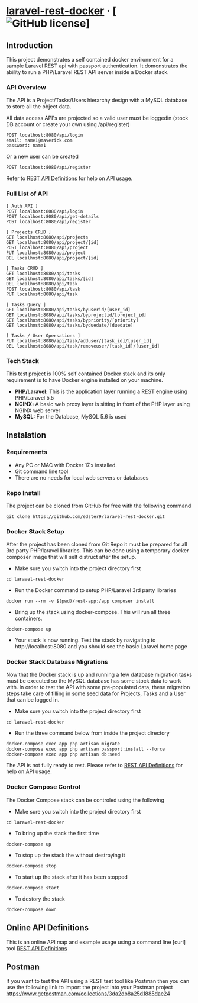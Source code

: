 # [laravel-rest-docker](https://documenter.getpostman.com/view/762427/maverick/7TGjEcp#intro) &middot; [![GitHub license](https://img.shields.io/badge/license-MIT-blue.svg)]

## Introduction
This project demonstrates a self contained docker environment for a sample Laravel REST api with passport authentication. It domonstrates the ability to run a PHP/Laravel REST API server inside a Docker stack.

### API Overview 
The API is a Project/Tasks/Users hierarchy design with a MySQL database to store all the object data.

All data access API's are projected so a valid user must be loggedin (stock DB account or create your own using /api/register)
```
POST localhost:8080/api/login
email: name1@maverick.com
password: name1
```

Or a new user can be created
```
POST localhost:8080/api/register 
```

Refer to [REST API Definitions](https://documenter.getpostman.com/view/762427/maverick/7TGjEcp#intro) for help on API usage.

### Full List of API
```
[ Auth API ]
POST localhost:8080/api/login
POST localhost:8080/api/get-details
POST localhost:8080/api/register

[ Projects CRUD ]
GET localhost:8080/api/projects
GET localhost:8080/api/project/[id]
POST localhost:8080/api/project
PUT localhost:8080/api/project
DEL localhost:8080/api/project/[id]

[ Tasks CRUD ]
GET localhost:8080/api/tasks
GET localhost:8080/api/tasks/[id]
DEL localhost:8080/api/task
POST localhost:8080/api/task
PUT localhost:8080/api/task

[ Tasks Query ]
GET localhost:8080/api/tasks/byuserid/[user_id]
GET localhost:8080/api/tasks/byprojectid/[project_id]
GET localhost:8080/api/tasks/bypriority/[priority]
GET localhost:8080/api/tasks/byduedate/[duedate]

[ Tasks / User Opersations ]
PUT localhost:8080/api/task/adduser/[task_id]/[user_id]
DEL localhost:8080/api/task/removeuser/[task_id]/[user_id]
```

### Tech Stack
This test project is 100% self contained Docker stack and its only requirement is to have Docker engine installed on your machine.

* **PHP/Laravel:** This is the application layer running a REST engine using PHP/Laravel 5.5
* **NGINX:** A basic web proxy layer is sitting in front of the PHP layer using NGINX web server
* **MySQL:** For the Database, MySQL 5.6 is used

## Instalation

### Requirements
- Any PC or MAC with Docker 17.x installed. 
- Git command line tool
- There are no needs for local web servers or databases

### Repo Install
The project can be cloned from GitHub for free with the following command
```
git clone https://github.com/edster9/laravel-rest-docker.git
```

### Docker Stack Setup
After the project has been cloned from Git Repo it must be prepared for all 3rd party PHP/laravel libraries. This can be done using a temporary docker composer image that will self distruct after the setup.

- Make sure you switch into the project directory first
```
cd laravel-rest-docker
```

- Run the Docker command to setup PHP/Laravel 3rd party libraries
```
docker run --rm -v $(pwd)/rest-app:/app composer install
```

- Bring up the stack using docker-compose. This will run all three containers.
```
docker-compose up
```

-  Your stack is now running. Test the stack by navigating to http://localhost:8080 and you should see the basic Laravel home page

### Docker Stack Database Migrations
Now that the Docker stack is up and running a few database migration tasks must be executed so the MySQL database has some stock data to work with. In order to test the API with some pre-populated data, these migration steps take care of filling in some seed data for Projects, Tasks and a User that can be logged in.

- Make sure you switch into the project directory first
```
cd laravel-rest-docker
```

- Run the three command below from inside the project directory
```
docker-compose exec app php artisan migrate
docker-compose exec app php artisan passport:install --force
docker-compose exec app php artisan db:seed
```

The API is not fully ready to rest. Please refer to [REST API Definitions](https://documenter.getpostman.com/view/762427/maverick/7TGjEcp#intro) for help on API usage.

### Docker Compose Control
The Docker Compose stack can be controled using the following

- Make sure you switch into the project directory first
```
cd laravel-rest-docker
```

- To bring up the stack the first time
```
docker-compose up 
```
- To stop up the stack the without destroying it
```
docker-compose stop
```
- To start up the stack after it has been stopped
```
docker-compose start
```
- To destory the stack
```
docker-compose down
```

## Online API Definitions
This is an online API map and example usage using a command line [curl] tool
[REST API Definitions](https://documenter.getpostman.com/view/762427/maverick/7TGjEcp#intro)


## Postman
If you want to test the API using a REST test tool like Postman then you can use the following link to import the project into your Postman project
https://www.getpostman.com/collections/3da2db8a25d1885dae24

